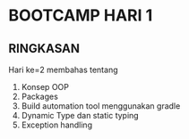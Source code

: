 # BOOTCAMP HARI 1

## RINGKASAN

Hari ke=2 membahas tentang

1. Konsep OOP
2. Packages
3. Build automation tool menggunakan gradle
4. Dynamic Type dan static typing
5. Exception handling
